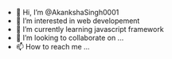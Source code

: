 - 👋 Hi, I’m @AkankshaSingh0001
- 👀 I’m interested in web developement
- 🌱 I’m currently learning javascript framework
- 💞️ I’m looking to collaborate on ...
- 📫 How to reach me ...

<!---
AkankshaSingh0001/AkankshaSingh0001 is a ✨ special ✨ repository because its `README.md` (this file) appears on your GitHub profile.
You can click the Preview link to take a look at your changes.
--->
